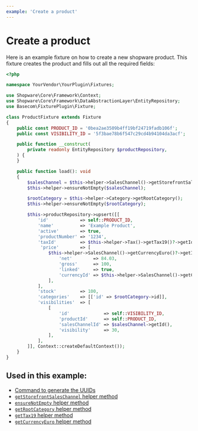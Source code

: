 ```yaml
---
example: 'Create a product'
---
```


# Create a product

Here is an example fixture on how to create a new shopware product. This fixture creates the product and fills out all the required fields:

```php
<?php

namespace YourVendor\YourPlugin\Fixtures;

use Shopware\Core\Framework\Context;
use Shopware\Core\Framework\DataAbstractionLayer\EntityRepository;
use Basecom\FixturePlugin\Fixture;

class ProductFixture extends Fixture
{
    public const PRODUCT_ID = '0bea2ae3509b4ff19bf24719fadb106f';
    public const VISIBILITY_ID = '5f3bae78b6f547c29cd4b94104da3acf';

    public function __construct(
        private readonly EntityRepository $productRepository,
    ) {
    }

    public function load(): void
    {
        $salesChannel = $this->helper->SalesChannel()->getStorefrontSalesChannel();
        $this->helper->ensureNotEmpty($salesChannel);

        $rootCategory = $this->helper->Category->getRootCategory();
        $this->helper->ensureNotEmpty($rootCategory);

        $this->productRepository->upsert([[
            'id'            => self::PRODUCT_ID,
            'name'          => 'Example Product',
            'active'        => true,
            'productNumber' => '1234',
            'taxId'         => $this->helper->Tax()->getTax19()?->getId(),
             'price'        => [
                $this->helper->SalesChannel()->getCurrencyEuro()?->getId() => [
                    'net'        => 84.03,
                    'gross'      => 100,
                    'linked'     => true,
                    'currencyId' => $this->helper->SalesChannel()->getCurrencyEuro()?->getId(),
                ],
            ],
            'stock'         => 100,
            'categories'    => [['id' => $rootCategory->id]],
            'visibilities'  => [
                [
                    'id'             => self::VISIBILITY_ID,
                    'productId'      => self::PRODUCT_ID,
                    'salesChannelId' => $salesChannel->getId(),
                    'visibility'     => 30,
                ],
            ],
        ]], Context::createDefaultContext());
    }
}
```

## Used in this example:
- [Command to generate the UUIDs](#todo)
- [`getStorefrontSalesChannel` helper method](#todo)
- [`ensureNotEmpty` helper method](#todo)
- [`getRootCategory` helper method](#todo)
- [`getTax19` helper method](#todo)
- [`getCurrencyEuro` helper method](#todo)
